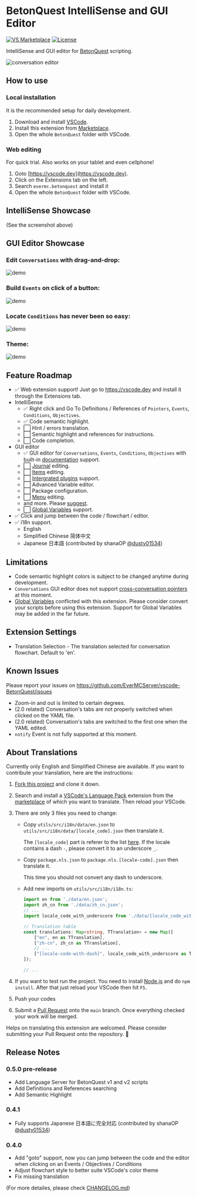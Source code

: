 # BetonQuest IntelliSense and GUI Editor

[![VS Marketplace](https://img.shields.io/visual-studio-marketplace/v/EverMC.betonquest?color=brightgreen&label=VS%20Marketplace&logo=visual-studio-code&style=flat-square)](https://marketplace.visualstudio.com/items?itemName=EverMC.betonquest)
[![License](https://img.shields.io/badge/license-AGPL--3.0-blue?style=flat-square)](https://github.com/EverMCServer/vscode-BetonQuest/blob/main/LICENSE)


IntelliSense and GUI editor for [BetonQuest](https://github.com/BetonQuest/BetonQuest) scripting.

![conversation editor](assets/screenshot-conversation-light.jpg)

## How to use

### Local installation
It is the recommended setup for daily development.
1. Download and install [VSCode](https://code.visualstudio.com/).
1. Install this extension from [Marketplace](https://marketplace.visualstudio.com/items?itemName=EverMC.betonquest).
1. Open the whole `BetonQuest` folder with VSCode.

### Web editing
For quick trial. Also works on your tablet and even cellphone!
1. Goto [https://vscode.dev](https://vscode.dev).
1. Click on the Extensions tab on the left.
1. Search `evermc.betonquest` and install it
1. Open the whole `BetonQuest` folder with VSCode.

## IntelliSense Showcase
(See the screenshot above)

## GUI Editor Showcase

### Edit `Conversations` with drag-and-drop:
![demo](assets/screenshot-demo-conversation-new-option.gif)

### Build `Events` on click of a button:
![demo](assets/screenshot-demo-new-event.gif)

### Locate `Conditions` has never been so easy:
![demo](assets/screenshot-demo-goto.gif)

### Theme:
![demo](assets/screenshot-demo-theme.gif)

## Feature Roadmap
- ✅ Web extension support! Just go to https://vscode.dev and install it through the Extensions tab.
- IntelliSense
    - ✅ Right click and Go To Definitions / References of `Pointers`, `Events`, `Conditions`, `Objectives`.
    - ✅ Code semantic highlight.
    - ⬜ Hint / errors translation.
    - ⬜ Semantic highlight and references for instructions.
    - ⬜ Code completion.
- GUI editor
    - ✅ GUI editor for `Conversations`, `Events`, `Conditions`, `Objectives` with built-in [documentation](https://betonquest.org/2.1/Documentation/Overview/) support.
    - ⬜ [Journal](https://betonquest.org/2.1/Documentation/Features/Journal/) editing.
    - ⬜ [Items](https://betonquest.org/2.1/Documentation/Features/Items/) editing.
    - ⬜ [Intergrated plugins](https://betonquest.org/2.1/Documentation/Scripting/Building-Blocks/Integration-List/) support.
    - ⬜ Advanced Variable editor.
    - ⬜ Package configuration.
    - ⬜ [Menu](https://betonquest.org/2.1/Documentation/Features/Menus/Menu/) editing.
    - and more. Please [suggest](https://github.com/EverMCServer/vscode-BetonQuest/issues).
    - ⬜ [Global Variables](https://betonquest.org/2.1/Documentation/Scripting/Building-Blocks/Variables-List/#global-variables) support.
- ✅ Click and jump between the code / flowchart / editor.
- ✅ i18n support.
    - English
    - Simplified Chinese 简体中文
    - Japanese 日本語 (contributed by shanaOP [@dusty01534](https://github.com/dusty01534))

## Limitations

- Code semantic highlight colors is subject to be changed anytime during development.
- `Conversations` GUI editor does not support [cross-conversation pointers](https://betonquest.org/2.1/Documentation/Features/Conversations/#cross-conversation-pointers) at this moment.
- [Global Variables](https://betonquest.org/2.1/Documentation/Scripting/Building-Blocks/Variables-List/#global-variables) conflicted with this extension. Please consider convert your scripts before using this extension. Support for Global Variables may be added in the far future.

## Extension Settings

- Translation Selection - The translation selected for conversation flowchart. Default to 'en'.

## Known Issues

Please report your issues on https://github.com/EverMCServer/vscode-BetonQuest/issues

- Zoom-in and out is limited to certain degrees.
- (2.0 related) Conversation's tabs are not properly switched when clicked on the YAML file.
- (2.0 related) Conversation's tabs are switched to the first one when the YAML edited.
- `notify` Event is not fully supported at this moment.

## About Translations

Currently only English and Simplified Chinese are available. If you want to contribute your translation, here are the instructions:

1. [Fork this project](https://github.com/EverMCServer/vscode-BetonQuest/fork) and clone it down.

1. Search and install a [VSCode's Language Pack](https://code.visualstudio.com/docs/getstarted/locales) extension from the [marketplace](https://code.visualstudio.com/docs/editor/extension-marketplace) of which you want to translate. Then reload your VSCode.

1. There are only 3 files you need to change:

    - Copy `utils/src/i18n/data/en.json` to `utils/src/i18n/data/[locale_code].json` then translate it.

        The `[locale_code]` part is referer to the list [here](https://code.visualstudio.com/docs/getstarted/locales#_available-locales). If the locale contains a dash `-`, please convert it to an underscore `_`.

    - Copy `package.nls.json` to `package.nls.[locale-code].json` then translate it.

        This time you should not convert any dash to underscore.

    - Add new imports on `utils/src/i18n/i18n.ts`:

        ```typescript
        import en from './data/en.json';
        import zh_cn from './data/zh_cn.json';
        // ...
        import locale_code_with_underscore from './data/[locale_code_with_underscore].json'; // New

        // Translation table
        const translations: Map<string, TTranslation> = new Map([
            ["en", en as TTranslation],
            ["zh-cn", zh_cn as TTranslation],
            // ...
            ["[locale-code-with-dash]", locale_code_with_underscore as TTranslation], // New
        ]);

        // ...
        ```

1. If you want to test run the project. You need to install [Node.js](https://nodejs.org/en/download) and do `npm install`. After that just reload your VSCode then hit `F5`.

1. Push your codes

1. Submit a [Pull Request](https://github.com/EverMCServer/vscode-BetonQuest/pulls) onto the `main` branch. Once everything checked your work will be merged.

Helps on translating this extension are welcomed. Please consider submitting your Pull Request onto the repository. 🥺


## Release Notes

### 0.5.0 pre-release

- Add Language Server for BetonQuest v1 and v2 scripts
- Add Definitions and References searching
- Add Semantic Highlight

### 0.4.1

- Fully supports Japanese 日本語に完全対応 (contributed by shanaOP [@dusty01534](https://github.com/dusty01534))

### 0.4.0

- Add "goto" support, now you can jump between the code and the editor when clicking on an Events / Objectives / Conditions
- Adjust flowchart style to better suite VSCode's color theme
- Fix missing translation

(For more detailes, please check [CHANGELOG.md](CHANGELOG.md))
